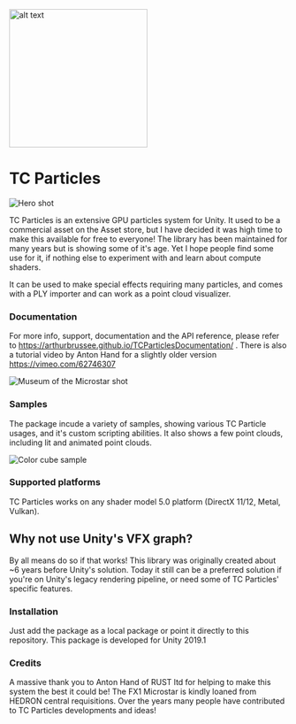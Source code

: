 <img src="http://g2f.nl/0rargh1" alt="alt text" width="250px">

# TC Particles

![Hero shot](http://g2f.nl/0pgcokl)

TC Particles is an extensive GPU particles system for Unity. It used to be a commercial asset on the Asset store, but I have decided it was high time to make this available for free to everyone! The library has been maintained for many years but is showing some of it's age. Yet I hope people find some use for it, if nothing else to experiment with and learn about compute shaders.

It can be used to make special effects requiring many particles, and comes with a PLY importer and can work as a point cloud visualizer.


### Documentation
For more info, support, documentation and the API reference, please refer to https://arthurbrussee.github.io/TCParticlesDocumentation/ . There is also a tutorial video by Anton Hand for a slightly older version https://vimeo.com/62746307

![Museum of the Microstar shot](http://g2f.nl/01epqyw)

### Samples

The package incude a variety of samples, showing various TC Particle usages, and it's custom scripting abilities. It also shows a few point clouds, including lit and animated point clouds.

![Color cube sample](http://g2f.nl/0a02dah)

### Supported platforms
TC Particles works on any shader model 5.0 platform (DirectX 11/12, Metal, Vulkan).


## Why not use Unity's VFX graph?
By all means do so if that works! This library was originally created about ~6 years before Unity's solution. Today it still can be a preferred solution if you're on Unity's legacy rendering pipeline, or need some of TC Particles' specific features.

### Installation
Just add the package as a local package or point it directly to this repository. This package is developed for Unity 2019.1

### Credits
A massive thank you to Anton Hand of RUST ltd for helping to make this system the best it could be!
The FX1 Microstar is kindly loaned from HEDRON central requisitions. Over the years many people have contributed to TC Particles developments and ideas!



